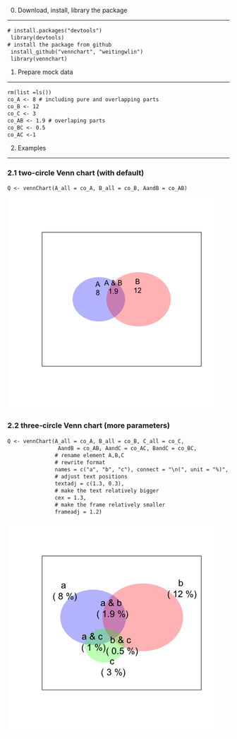 0. Download, install, library the package
----------------------------------------

    # install.packages("devtools")
     library(devtools)
    # install the package from github
     install_github("vennchart", "weitingwlin")
     library(vennchart)

1. Prepare mock data
--------------------

    rm(list =ls())
    co_A <- 8 # including pure and overlapping parts
    co_B <- 12
    co_C <- 3
    co_AB <- 1.9 # overlaping parts
    co_BC <- 0.5
    co_AC <-1



2. Examples
-----------

### 2.1 two-circle Venn chart (with default)

    Q <- vennChart(A_all = co_A, B_all = co_B, AandB = co_AB)

![](image/unnamed-chunk-3-1.png)

### 2.2 three-circle Venn chart (more parameters)

    Q <- vennChart(A_all = co_A, B_all = co_B, C_all = co_C,
                    AandB = co_AB, AandC = co_AC, BandC = co_BC,
                   # rename element A,B,C
                   # rewrite format
                   names = c("a", "b", "c"), connect = "\n(", unit = "%)", 
                   # adjust text positions
                   textadj = c(1.3, 0.3),
                   # make the text relatively bigger
                   cex = 1.3,
                   # make the frame relatively smaller
                   frameadj = 1.2)

![](image/unnamed-chunk-4-1.png)
